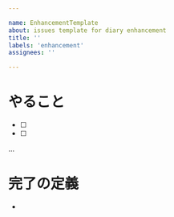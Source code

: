 ```yaml
---

name: EnhancementTemplate
about: issues template for diary enhancement
title: ''
labels: 'enhancement'
assignees: ''

---
```


# やること
- [ ] 
- [ ] 
...

# 完了の定義
- 